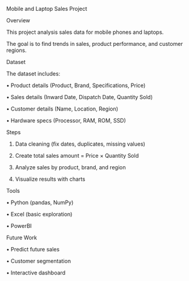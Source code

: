 Mobile and Laptop Sales Project

Overview

This project analysis sales data for mobile phones and laptops.

The goal is to find trends in sales, product performance, and customer regions.

Dataset

The dataset includes:

•	Product details (Product, Brand, Specifications, Price)

•	Sales details (Inward Date, Dispatch Date, Quantity Sold)

•	Customer details (Name, Location, Region)

•	Hardware specs (Processor, RAM, ROM, SSD)

Steps

1.	Data cleaning (fix dates, duplicates, missing values)

2.	Create total sales amount = Price × Quantity Sold

3.	Analyze sales by product, brand, and region

4.	Visualize results with charts

Tools

•	Python (pandas, NumPy)

•	Excel (basic exploration)

•	PowerBI

Future Work

•	Predict future sales

•	Customer segmentation

•	Interactive dashboard

